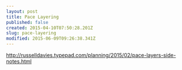 ```yaml
---
layout: post
title: Pace Layering
published: false
created: 2015-04-10T07:50:28.201Z
slug: pace-layering
modified: 2015-06-09T09:26:38.341Z
---
```

http://russelldavies.typepad.com/planning/2015/02/pace-layers-side-notes.html
